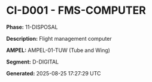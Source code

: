 # CI-D001 - FMS-COMPUTER

**Phase:** 11-DISPOSAL

**Description:** Flight management computer

**AMPEL:** AMPEL-01-TUW (Tube and Wing)

**Segment:** D-DIGITAL

**Generated:** 2025-08-25 17:27:29 UTC
